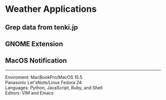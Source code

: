 # Weather Applications

## Grep data from tenki.jp

## GNOME Extension

## MacOS Notification

---
Enviroment: MacBookPro/MacOS 15.5<br>
Panasonic Let'sNote/Linux Fedora 24<br>
Languages: Python, JavaScript, Ruby, and Shell<br>
Editors: VIM and Emacs
